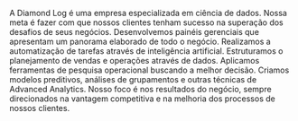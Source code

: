 A Diamond Log é uma empresa especializada em ciência de dados. Nossa meta é fazer com que nossos clientes tenham sucesso na superação dos desafios de seus negócios.
Desenvolvemos painéis gerenciais que apresentam um panorama elaborado de todo o negócio. 
Realizamos a automatização de tarefas através de inteligência artificial. Estruturamos o planejamento de vendas e operações através de dados. Aplicamos ferramentas de pesquisa operacional buscando a melhor decisão. Criamos modelos preditivos, análises de grupamentos e outras técnicas de Advanced Analytics.
Nosso foco é nos resultados do negócio, sempre direcionados na vantagem competitiva e na melhoria dos processos de nossos clientes.